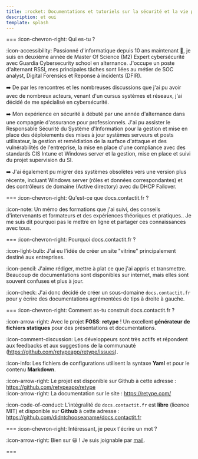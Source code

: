 ```yaml
---
title: :rocket: Documentations et tutoriels sur la sécurité et la vie privée
description: et oui
template: splash
---
```


=== :icon-chevron-right: Qui es-tu ?

:icon-accessibility: Passionné d'informatique depuis 10 ans maintenant 🧐, je suis en deuxième année de Master Of Science (M2) Expert cybersécurité avec Guardia Cybersecurity school en alternance. J'occupe un poste d'alternant RSSI, mes principales tâches sont liées au métier de SOC analyst, Digital Forensics et Reponse à incidents (DFIR).

:arrow_right: De par les rencontres et les nombreuses discussions que j'ai pu avoir avec de nombreux acteurs, venant d'un cursus systèmes et réseaux, j'ai décidé de me spécialisé en cybersécurité.

:arrow_right: Mon expérience en sécurité à débuté par une année d'alternance dans une compagnie d'assurance pour professionnels. J'ai pu assister le Responsable Sécurité du Système d'Information pour la gestion et mise en place des déploiements des mises à jour systèmes serveurs et posts utilisateur, la gestion et remédiation de la surface d'attaque et des vulnérabilités de l'entreprise, la mise en place d'une compliance avec des standards CIS Intune et Windows server et la gestion, mise en place et suivi du projet supervision du SI.

:arrow_right: J'ai également pu migrer des systèmes obsolètes vers une version plus récente, incluant Windows server (rôles et données correspondantes) et des contrôleurs de domaine (Active directory) avec du DHCP Failover.

=== :icon-chevron-right: Qu'est-ce que docs.contactit.fr ?

:icon-note: Un mémo des formations que j'ai suivi, des conseils d'intervenants et formateurs et des expériences théoriques et pratiques.. 
Je me suis dit pourquoi pas le mettre en ligne et partager ces connaissances avec tous.

=== :icon-chevron-right: Pourquoi docs.contactit.fr ?

:icon-light-bulb: J'ai eu l'idée de créer un site "vitrine" principalement destiné aux entreprises.  

:icon-pencil: J'aime rédiger, mettre à plat ce que j'ai appris et transmettre. Beaucoup de documentations sont disponibles sur internet, mais elles sont souvent confuses et plus à jour.  

:icon-check: J'ai donc décidé de créer un sous-domaine `docs.contactit.fr` pour y écrire des documentations agrémentées de tips à droite à gauche.

=== :icon-chevron-right: Comment as-tu construit docs.contactit.fr ?

:icon-arrow-right: Avec le projet **FOSS**: **retype** ! Un excellent **générateur de fichiers statiques** pour des présentations et documentations.  

:icon-comment-discussion: Les développeurs sont très actifs et répondent aux feedbacks et aux suggestions de la communauté (https://github.com/retypeapp/retype/issues).  

:icon-info: Les fichiers de configurations utilisent la syntaxe **Yaml** et pour le contenu **Markdown**.  

:icon-arrow-right: Le projet est disponible sur Github à cette adresse : https://github.com/retypeapp/retype  
:icon-arrow-right: La documentation sur le site : https://retype.com/

:icon-code-of-conduct: L'intégralité de `docs.contactit.fr` est **libre** (licence MIT) et disponible sur **Github** à cette adresse : https://github.com/didntchooseaname/docs.contactit.fr

=== :icon-chevron-right: Intéressant, je peux t'écrire un mot ?

:icon-arrow-right: Bien sur 😃 ! Je suis joignable par [mail](mailto:contactit.yarka@slmail.me).

===

